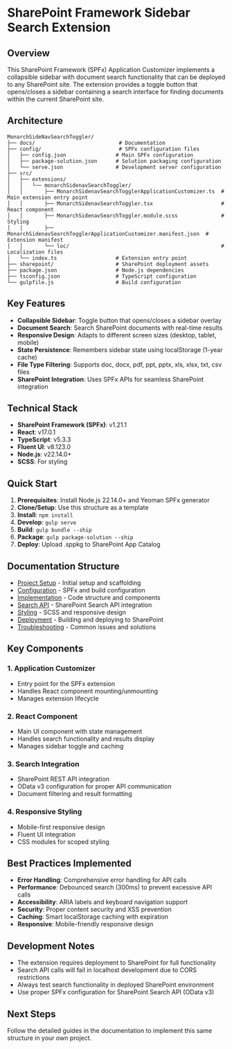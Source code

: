 # SharePoint Framework Sidebar Search Extension

## Overview

This SharePoint Framework (SPFx) Application Customizer implements a collapsible sidebar with document search functionality that can be deployed to any SharePoint site. The extension provides a toggle button that opens/closes a sidebar containing a search interface for finding documents within the current SharePoint site.

## Architecture

```
MonarchSideNavSearchToggler/
├── docs/                           # Documentation
├── config/                         # SPFx configuration files
│   ├── config.json                # Main SPFx configuration
│   ├── package-solution.json      # Solution packaging configuration
│   └── serve.json                 # Development server configuration
├── src/
│   ├── extensions/
│   │   └── monarchSidenavSearchToggler/
│   │       ├── MonarchSidenavSearchTogglerApplicationCustomizer.ts  # Main extension entry point
│   │       ├── MonarchSidenavSearchToggler.tsx                      # React component
│   │       ├── MonarchSidenavSearchToggler.module.scss              # Styling
│   │       ├── MonarchSidenavSearchTogglerApplicationCustomizer.manifest.json  # Extension manifest
│   │       └── loc/                                                 # Localization files
│   └── index.ts                   # Extension entry point
├── sharepoint/                    # SharePoint deployment assets
├── package.json                   # Node.js dependencies
├── tsconfig.json                  # TypeScript configuration
└── gulpfile.js                    # Build configuration
```

## Key Features

- **Collapsible Sidebar**: Toggle button that opens/closes a sidebar overlay
- **Document Search**: Search SharePoint documents with real-time results
- **Responsive Design**: Adapts to different screen sizes (desktop, tablet, mobile)
- **State Persistence**: Remembers sidebar state using localStorage (1-year cache)
- **File Type Filtering**: Supports doc, docx, pdf, ppt, pptx, xls, xlsx, txt, csv files
- **SharePoint Integration**: Uses SPFx APIs for seamless SharePoint integration

## Technical Stack

- **SharePoint Framework (SPFx)**: v1.21.1
- **React**: v17.0.1
- **TypeScript**: v5.3.3
- **Fluent UI**: v8.123.0
- **Node.js**: v22.14.0+
- **SCSS**: For styling

## Quick Start

1. **Prerequisites**: Install Node.js 22.14.0+ and Yeoman SPFx generator
2. **Clone/Setup**: Use this structure as a template
3. **Install**: `npm install`
4. **Develop**: `gulp serve`
5. **Build**: `gulp bundle --ship`
6. **Package**: `gulp package-solution --ship`
7. **Deploy**: Upload .sppkg to SharePoint App Catalog

## Documentation Structure

- [Project Setup](./setup.md) - Initial setup and scaffolding
- [Configuration](./configuration.md) - SPFx and build configuration
- [Implementation](./implementation.md) - Code structure and components
- [Search API](./search-api.md) - SharePoint Search API integration
- [Styling](./styling.md) - SCSS and responsive design
- [Deployment](./deployment.md) - Building and deploying to SharePoint
- [Troubleshooting](./troubleshooting.md) - Common issues and solutions

## Key Components

### 1. Application Customizer
- Entry point for the SPFx extension
- Handles React component mounting/unmounting
- Manages extension lifecycle

### 2. React Component
- Main UI component with state management
- Handles search functionality and results display
- Manages sidebar toggle and caching

### 3. Search Integration
- SharePoint REST API integration
- OData v3 configuration for proper API communication
- Document filtering and result formatting

### 4. Responsive Styling
- Mobile-first responsive design
- Fluent UI integration
- CSS modules for scoped styling

## Best Practices Implemented

- **Error Handling**: Comprehensive error handling for API calls
- **Performance**: Debounced search (300ms) to prevent excessive API calls
- **Accessibility**: ARIA labels and keyboard navigation support
- **Security**: Proper content security and XSS prevention
- **Caching**: Smart localStorage caching with expiration
- **Responsive**: Mobile-friendly responsive design

## Development Notes

- The extension requires deployment to SharePoint for full functionality
- Search API calls will fail in localhost development due to CORS restrictions
- Always test search functionality in deployed SharePoint environment
- Use proper SPFx configuration for SharePoint Search API (OData v3)

## Next Steps

Follow the detailed guides in the documentation to implement this same structure in your own project. 